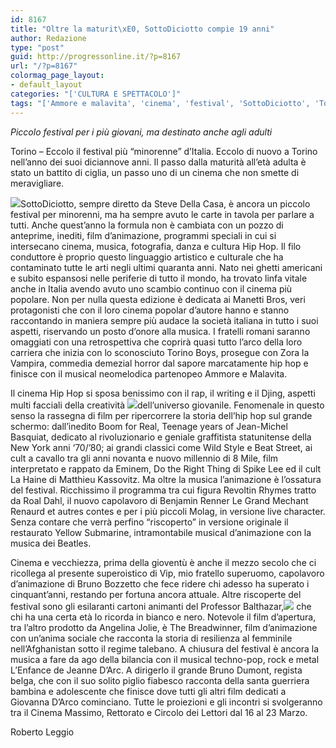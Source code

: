 ```yaml
---
id: 8167
title: "Oltre la maturit\xE0, SottoDiciotto compie 19 anni"
author: Redazione
type: "post"
guid: http://progressonline.it/?p=8167
url: "/?p=8167"
colormag_page_layout:
- default_layout
categories: "['CULTURA E SPETTACOLO']"
tags: "['Ammore e malavita', 'cinema', 'festival', 'SottoDiciotto', 'Torino']"
---
```


*Piccolo festival per i più giovani, ma destinato anche agli adulti*

Torino – Eccolo il festival più “minorenne” d’Italia. Eccolo di nuovo a Torino nell’anno dei suoi diciannove anni. Il passo dalla maturità all’età adulta è stato un battito di ciglia, un passo uno di un cinema che non smette di meravigliare.

![](https://progressonline.it/wp-content/uploads/2018/03/SottoDiciotto-loc-211x300.jpg)SottoDiciotto, sempre diretto da Steve Della Casa, è ancora un piccolo festival per minorenni, ma ha sempre avuto le carte in tavola per parlare a tutti. Anche quest’anno la formula non è cambiata con un pozzo di anteprime, inediti, film d’animazione, programmi speciali in cui si intersecano cinema, musica, fotografia, danza e cultura Hip Hop. Il filo conduttore è proprio questo linguaggio artistico e culturale che ha contaminato tutte le arti negli ultimi quaranta anni. Nato nei ghetti americani e subito espansosi nelle periferie di tutto il mondo, ha trovato linfa vitale anche in Italia avendo avuto uno scambio continuo con il cinema più popolare. Non per nulla questa edizione è dedicata ai Manetti Bros, veri protagonisti che con il loro cinema popolar d’autore hanno e stanno raccontando in maniera sempre più audace la società italiana in tutto i suoi aspetti, riservando un posto d’onore alla musica. I fratelli romani saranno omaggiati con una retrospettiva che coprirà quasi tutto l’arco della loro carriera che inizia con lo sconosciuto Torino Boys, prosegue con Zora la Vampira, commedia demezial horror dal sapore marcatamente hip hop e finisce con il musical neomelodica partenopeo Ammore e Malavita.

Il cinema Hip Hop si sposa benissimo con il rap, il writing e il Djing, aspetti multi facciali della creatività ![](https://progressonline.it/wp-content/uploads/2018/03/LEnfance-de-Jeanne-DArc-300x200.jpg)dell’universo giovanile. Fenomenale in questo senso la rassegna di film per ripercorrere la storia dell’hip hop sul grande schermo: dall’inedito Boom for Real, Teenage years of Jean-Michel Basquiat, dedicato al rivoluzionario e geniale graffitista statunitense della New York anni ‘70/’80; ai grandi classici come Wild Style e Beat Street, ai cult a cavallo tra gli anni novanta e nuovo millennio di 8 Mile, film interpretato e rappato da Eminem, Do the Right Thing di Spike Lee ed il cult La Haine di Matthieu Kassovitz. Ma oltre la musica l’animazione è l’ossatura del festival. Ricchissimo il programma tra cui figura Revoltin Rhymes tratto da Roal Dahl, il nuovo capolavoro di Benjamin Renner Le Grand Mechant Renaurd et autres contes e per i più piccoli Molag, in versione live character. Senza contare che verrà perfino “riscoperto” in versione originale il restaurato Yellow Submarine, intramontabile musical d’animazione con la musica dei Beatles.

Cinema e vecchiezza, prima della gioventù è anche il mezzo secolo che ci ricollega al presente superoistico di Vip, mio fratello superuomo, capolavoro d’animazione di Bruno Bozzetto che fece ridere chi adesso ha superato i cinquant’anni, restando per fortuna ancora attuale. Altre riscoperte del festival sono gli esilaranti cartoni animanti del Professor Balthazar,![](https://progressonline.it/wp-content/uploads/2018/03/Professor-Balthazar--300x225.jpg) che chi ha una certa età lo ricorda in bianco e nero. Notevole il film d’apertura, tra l’altro prodotto da Angelina Jolie, è The Breadwinner, film d’animazione con un’anima sociale che racconta la storia di resilienza al femminile nell’Afghanistan sotto il regime talebano. A chiusura del festival è ancora la musica a fare da ago della bilancia con il musical techno-pop, rock e metal L’Enfance de Jeanne D’Arc. A dirigerlo il grande Bruno Dumont, regista belga, che con il suo solito piglio fiabesco racconta della santa guerriera bambina e adolescente che finisce dove tutti gli altri film dedicati a Giovanna D’Arco cominciano. Tutte le proiezioni e gli incontri si svolgeranno tra il Cinema Massimo, Rettorato e Circolo dei Lettori dal 16 al 23 Marzo.

Roberto Leggio